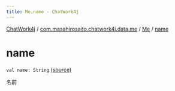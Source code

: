 ```yaml
---
title: Me.name - ChatWork4j
---
```


[ChatWork4j](../../index.md) / [com.masahirosaito.chatwork4j.data.me](../index.md) / [Me](index.md) / [name](.)

# name

`val name: String` [(source)](https://github.com/MasahiroSaito/ChatWork4j/tree/master/src/main/kotlin/com/masahirosaito/chatwork4j/data/me/Me.kt#L31)

名前

